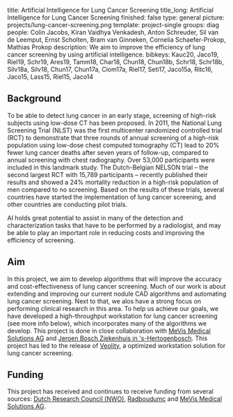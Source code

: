 title: Artificial Intelligence for Lung Cancer Screening
title_long: Artificial Intelligence for Lung Cancer Screening
finished: false
type: general
picture: projects/lung-cancer-screening.png
template: project-single
groups: diag
people: Colin Jacobs, Kiran Vaidhya Venkadesh, Anton Schreuder, Sil van de Leemput, Ernst Scholten, Bram van Ginneken, Cornelia Schaefer-Prokop, Mathias Prokop
description: We aim to improve the efficiency of lung cancer screening by using artificial intelligence. 
bibkeys: Kauc20, Jaco19, Riel19, Schr19, Ares19, Tamm18, Char18, Chun18, Chun18b, Schr18, Schr18b, Silv18a, Silv18, Chun17, Chun17a, Ciom17a, Riel17, Seti17, Jaco15a, Ritc16, Jaco15, Lass15, Riel15, Jaco14

## Background
To be able to detect lung cancer in an early stage, screening of high-risk subjects using low-dose CT has been proposed. In 2011, the National Lung Screening Trial (NLST) was the first multicenter randomized controlled trial (RCT) to demonstrate that three rounds of annual screening of a high-risk population using low-dose chest computed tomography (CT) lead to 20% fewer lung cancer deaths after seven years of follow-up, compared to annual screening with chest radiography. Over 53,000 participants were included in this landmark study. The Dutch-Belgian NELSON trial – the second largest RCT with 15,789 participants – recently published their results and showed a 24% mortality reduction in a high-risk population of men compared to no screening. Based on the results of these trials, several countries have started the implementation of lung cancer screening, and other countries are conducting pilot trials. 

AI holds great potential to assist in many of the detection and characterization tasks that have to be performed by a radiologist, and may be able to play an important role in reducing costs and improving the efficiency of screening.

## Aim
In this project, we aim to develop algorithms that will improve the accuracy and cost-effectiveness of lung cancer screening. Much of our work is about extending and improving our current nodule CAD algorithms and automating lung cancer screening. Next to that, we alos have a strong focus on performing clinical research in this area. To help us achieve our goals, we have developed a high-throughput workstation for lung cancer screening (see more info below), which incorporates many of the algorithms we develop. This project is done in close collaboration with [MeVis Medical Solutions AG](https://www.mevis.de/en/) and [Jeroen Bosch Ziekenhuis in 's-Hertogenbosch](https://www.jeroenboschziekenhuis.nl). This project has led to the release of [Veolity](https://www.veolity.com), a optimized workstation solution for lung cancer screening.

## Funding
This project has received and continues to receive funding from several sources: [Dutch Research Council (NWO)](https://www.nwo.nl/en/), [Radboudumc](https://www.radboudumc.nl) and [MeVis Medical Solutions AG](https://www.mevis.de/en/).
